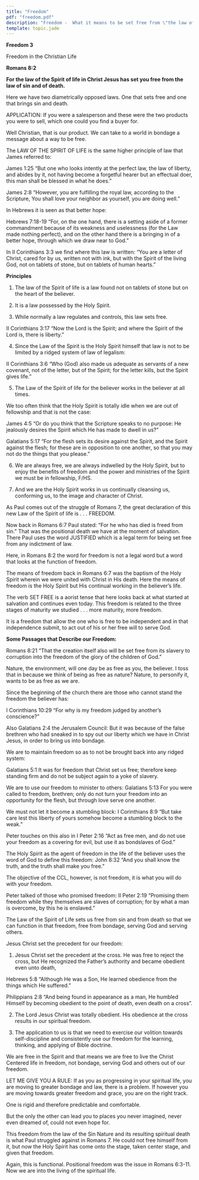 ```yaml
---
title: "Freedom"
pdf: "freedom.pdf"
description: "Freedom -  What it means to be set free from \"the law of sin and death.\""
template: topic.jade
---
```



**Freedom 3**

Freedom in the Christian Life

**Romans 8:2**

**For the law of the Spirit of life in Christ Jesus has set you free
from the law of sin and of death.**

Here we have two diametrically opposed laws. One that sets free and one
that brings sin and death.

APPLICATION: If you were a salesperson and these were the two products
you were to sell, which one could you find a buyer for.

Well Christian, that is our product. We can take to a world in bondage a
message about a way to be free.

The LAW OF THE SPIRIT OF LIFE is the same higher principle of law that
James referred to:

James 1:25 “But one who looks intently at the perfect law, the law of
liberty, and abides by it, not having become a forgetful hearer but an
effectual doer, this man shall be blessed in what he does.”

James 2:8 “However, you are fulfilling the royal law, according to the
Scripture, You shall love your neighbor as yourself, you are doing
well.”

In Hebrews it is seen as that better hope:

Hebrews 7:18-19 “For, on the one hand, there is a setting aside of a
former commandment because of its weakness and uselessness (for the Law
made nothing perfect), and on the other hand there is a bringing in of a
better hope, through which we draw near to God.”

In II Corinthians 3:3 we find where this law is written: “You are a
letter of Christ, cared for by us, written not with ink, but with the
Spirit of the living God, not on tablets of stone, but on tablets of
human hearts.”

**Principles**

1. The law of the Spirit of life is a law found not on tablets of stone
but on the heart of the believer.

2. It is a law possessed by the Holy Spirit.

3. While normally a law regulates and controls, this law sets free.

II Corinthians 3:17 “Now the Lord is the Spirit; and where the Spirit of
the Lord is, there is liberty.”

4. Since the Law of the Spirit is the Holy Spirit himself that law is
not to be limited by a ridged system of law of legalism:

II Corinthians 3:6 “Who (God) also made us adequate as servants of a new
covenant, not of the letter, but of the Spirit; for the letter kills,
but the Spirit gives life.”

5. The Law of the Spirit of life for the believer works in the believer
at all times.

We too often think that the Holy Spirit is totally idle when we are out
of fellowship and that is not the case:

James 4:5 “Or do you think that the Scripture speaks to no purpose: He
jealously desires the Spirit which He has made to dwell in us?”

Galatians 5:17 “For the flesh sets its desire against the Spirit, and
the Spirit against the flesh; for these are in opposition to one
another, so that you may not do the things that you please.”

6. We are always free, we are always indwelled by the Holy Spirit, but
to enjoy the benefits of freedom and the power and ministries of the
Spirit we must be in fellowship, F/HS.

7. And we are the Holy Spirit works in us continually cleansing us,
conforming us, to the image and character of Christ.

As Paul comes out of the struggle of Romans 7, the great declaration of
this new Law of the Spirit of life is . . . FREEDOM.

Now back in Romans 6:7 Paul stated: “For he who has died is freed from
sin.” That was the positional death we have at the moment of salvation.
There Paul uses the word JUSTIFIED which is a legal term for being set
free from any indictment of law.

Here, in Romans 8:2 the word for freedom is not a legal word but a word
that looks at the function of freedom.

The means of freedom back in Romans 6:7 was the baptism of the Holy
Spirit wherein we were united with Christ in His death. Here the means
of freedom is the Holy Spirit but His continual working in the
believer’s life.

The verb SET FREE is a aorist tense that here looks back at what started
at salvation and continues even today. This freedom is related to the
three stages of maturity we studied . . . more maturity, more freedom.

It is a freedom that allow the one who is free to be independent and in
that independence submit, to act out of his or her free will to serve
God.

**Some Passages that Describe our Freedom:**

Romans 8:21 “That the creation itself also will be set free from its
slavery to corruption into the freedom of the glory of the children of
God.”

Nature, the environment, will one day be as free as you, the believer. I
toss that in because we think of being as free as nature? Nature, to
personify it, wants to be as free as we are.

Since the beginning of the church there are those who cannot stand the
freedom the believer has:

I Corinthians 10:29 “For why is my freedom judged by another’s
conscience?”

Also Galatians 2:4 the Jerusalem Council: But it was because of the
false brethren who had sneaked in to spy out our liberty which we have
in Christ Jesus, in order to bring us into bondage.

We are to maintain freedom so as to not be brought back into any ridged
system:

Galatians 5:1 It was for freedom that Christ set us free; therefore keep
standing firm and do not be subject again to a yoke of slavery.

We are to use our freedom to minister to others: Galatians 5:13 For you
were called to freedom, brethren; only do not turn your freedom into an
opportunity for the flesh, but through love serve one another.

We must not let it become a stumbling block: I Corinthians 8:9 “But take
care lest this liberty of yours somehow become a stumbling block to the
weak.”

Peter touches on this also in I Peter 2:16 “Act as free men, and do not
use your freedom as a covering for evil, but use it as bondslaves of
God.”

The Holy Spirit as the agent of freedom in the life of the believer uses
the word of God to define this freedom: John 8:32 “And you shall know
the truth, and the truth shall make you free.”

The objective of the CCL, however, is not freedom, it is what you will
do with your freedom.

Peter talked of those who promised freedom: II Peter 2:19 “Promising
them freedom while they themselves are slaves of corruption; for by what
a man is overcome, by this he is enslaved.”

The Law of the Spirit of Life sets us free from sin and from death so
that we can function in that freedom, free from bondage, serving God and
serving others.

Jesus Christ set the precedent for our freedom:

1. Jesus Christ set the precedent at the cross. He was free to reject
the cross, but He recognized the Father’s authority and became obedient
even unto death,

Hebrews 5:8 “Although He was a Son, He learned obedience from the things
which He suffered.”

Philippians 2:8 “And being found in appearance as a man, He humbled
Himself by becoming obedient to the point of death, even death on a
cross”.

2. The Lord Jesus Christ was totally obedient. His obedience at the
cross results in our spiritual freedom.

3. The application to us is that we need to exercise our volition
towards self-discipline and consistently use our freedom for the
learning, thinking, and applying of Bible doctrine.

We are free in the Spirit and that means we are free to live the Christ
Centered life in freedom, not bondage, serving God and others out of our
freedom.

LET ME GIVE YOU A RULE: If as you as progressing in your spiritual life,
you are moving to greater bondage and law, there is a problem. If
however you are moving towards greater freedom and grace, you are on the
right track.

One is rigid and therefore predictable and comfortable.

But the only the other can lead you to places you never imagined, never
even dreamed of, could not even hope for.

This freedom from the law of the Sin Nature and its resulting spiritual
death is what Paul struggled against in Romans 7. He could not free
himself from it, but now the Holy Spirit has come onto the stage, taken
center stage, and given that freedom.

Again, this is functional. Positional freedom was the issue in Romans
6:3-11. Now we are into the living of the spiritual life.

